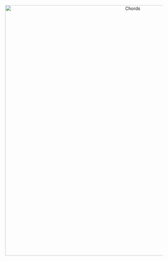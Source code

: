 <div align="center"> <img align="center" alt="Chords" src="https://user-images.githubusercontent.com/62644568/110687273-560c6680-8206-11eb-8c67-d91815f1356a.png" height='800'width='800'></div>
